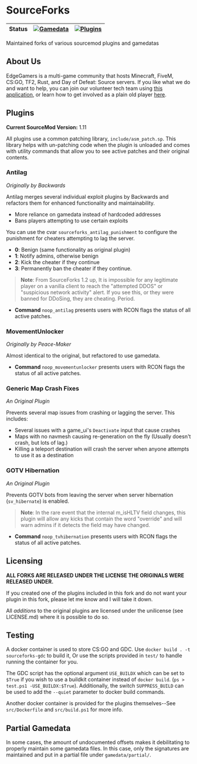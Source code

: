 # SourceForks

| Status | [![Gamedata](https://github.com/edgegamers/SourceForks/actions/workflows/gamedata.yml/badge.svg)](https://github.com/edgegamers/SourceForks/actions/workflows/gamedata.yml) | [![Plugins](https://github.com/edgegamers/SourceForks/actions/workflows/plugins.yml/badge.svg)](https://github.com/edgegamers/SourceForks/actions/workflows/plugins.yml)
| ------ | ----- | ----- |

Maintained forks of various sourcemod plugins and gamedatas

## About Us

EdgeGamers is a multi-game community that hosts Minecraft, FiveM, CS:GO, TF2, Rust, and Day of Defeat: Source servers. If you like what we do and want to help, you can join our volunteer tech team using [this application](https://www.edgegamers.com/threads/318139/), or learn how to get involved as a plain old player [here](https://www.edgegamers.com/pages/registration/).

## Plugins

**Current SourceMod Version:** 1.11

All plugins use a common patching library, `include/asm_patch.sp`.
This library helps with un-patching code when the plugin is unloaded
and comes with utility commands that allow you to see active patches and their original contents.

### Antilag
*Originally by Backwards*

Antilag merges several individual exploit plugins by Backwards and refactors them for enhanced functionality and maintainability.
- More reliance on gamedata instead of hardcoded addresses
- Bans players attempting to use certain exploits

You can use the cvar `sourceforks_antilag_punishment` to configure the punishment for cheaters attempting to lag the server.
- **0**: Benign (same functionality as original plugin)
- **1**: Notify admins, otherwise benign
- **2**: Kick the cheater if they continue
- **3**: Permanently ban the cheater if they continue.

> **Note**: From SourceForks 1.2 up, It is impossible for any legitimate player on a vanilla client to reach the "attempted DDOS" or "suspicious network activity" alert.
> If you see this, or they were banned for DDoSing, they are cheating. Period.

- **Command** `noop_antilag` presents users with RCON flags the status of all active patches.


### MovementUnlocker
*Originally by Peace-Maker*

Almost identical to the original, but refactored to use gamedata.

- **Command** `noop_movementunlocker` presents users with RCON flags the status of all active patches.

### Generic Map Crash Fixes
*An Original Plugin*

Prevents several map issues from crashing or lagging the server. This includes:
- Several issues with a game_ui's `Deactivate` input that cause crashes
- Maps with no navmesh causing re-generation on the fly (Usually doesn't crash, but lots of lag.)
- Killing a teleport destination will crash the server when anyone attempts to use it as a destination

### GOTV Hibernation
*An Original Plugin*

Prevents GOTV bots from leaving the server when server hibernation (`sv_hibernate`) is enabled.
> **Note**: In the rare event that the internal m_isHLTV field changes, this plugin will allow any kicks that contain the word "override"
> and will warn admins if it detects the field may have changed.

- **Command** `noop_tvhibernation` presents users with RCON flags the status of all active patches.

## Licensing

**ALL FORKS ARE RELEASED UNDER THE LICENSE THE ORIGINALS WERE RELEASED UNDER.**

If you created one of the plugins included in this fork and do not want your plugin in this fork, please let me know and I will take it down.

All *additions* to the original plugins are licensed under the unilicense (see LICENSE.md) where it is possible to do so.

## Testing

A docker container is used to store CS:GO and GDC. Use `docker build . -t sourceforks-gdc` to build it,
Or use the scripts provided in `test/` to handle running the container for you.

The GDC script has the optional argument `USE_BUILDX` which can be set to `$True` if you wish to use a buildkit container instead of `docker build`. (`ps > test.ps1 -USE_BUILDX:$True`). Additionally, the switch `SUPPRESS_BUILD` can be used to add the `--quiet` parameter to docker build commands.

Another docker container is provided for the plugins themselves--See `src/Dockerfile` and `src/build.ps1` for more info.

## Partial Gamedata

In some cases, the amount of undocumented offsets makes it debilitating to properly maintain some gamedata files.
In this case, only the signatures are maintained and put in a partial file under `gamedata/partial/`. 